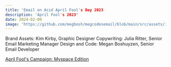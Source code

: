 ```yaml
---
title: 'Email on Acid April Fool's Day 2023
description: 'April Fool's 2023'
date: 2024-02-09
image: 'https://github.com/megbosh/megcodesemail/blob/main/src/assets/images/email-camp-2023.jpg?raw=true'
---
```


Brand Assets: Kim Kirby, Graphic Designer
Copywriting: Julia Ritter, Senior Email Marketing Manager
Design and Code: Megan Boshuyzen, Senior Email Developer

[April Fool's Campaign: Myspace Edition](https://parcel.io/e/d131e41c-5f4e-44c3-808c-8e1213717f55?layout=preview)